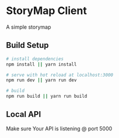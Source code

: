 # StoryMap Client

A simple storymap 

## Build Setup

``` bash
# install dependencies
npm install || yarn install

# serve with hot reload at localhost:3000
npm run dev || yarn run dev

# build
npm run build || yarn run build

```
## Local API

Make sure Your API is listening @ port 5000